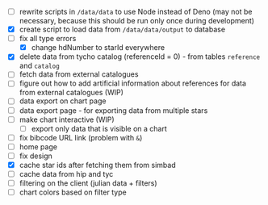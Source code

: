 - [ ] rewrite scripts in `/data/data` to use Node instead of Deno 
  (may not be necessary, because this should be run only once during development)
- [x] create script to load data from `/data/data/output` to database
- [ ] fix all type errors 
  - [x] change hdNumber to starId everywhere
- [x] delete data from tycho catalog (referenceId = 0) - from tables `reference` and `catalog`
- [ ] fetch data from external catalogues
- [ ] figure out how to add artificial information about references for data from external catalogues (WIP)
- [ ] data export on chart page
- [ ] data export page - for exporting data from multiple stars
- [ ] make chart interactive (WIP)
  - [ ] export only data that is visible on a chart
- [ ] fix bibcode URL link (problem with `&`)
- [ ] home page 
- [ ] fix design
- [x] cache star ids after fetching them from simbad
- [ ] cache data from hip and tyc
- [ ] filtering on the client (julian data + filters)
- [ ] chart colors based on filter type